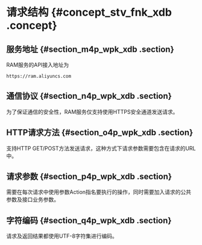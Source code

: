 # 请求结构 {#concept_stv_fnk_xdb .concept}

## 服务地址 {#section_m4p_wpk_xdb .section}

RAM服务的API接入地址为

```
https://ram.aliyuncs.com
```

## 通信协议 {#section_n4p_wpk_xdb .section}

为了保证通信的安全性，RAM服务仅支持使用HTTPS安全通道发送请求。

## HTTP请求方法 {#section_o4p_wpk_xdb .section}

支持HTTP GET/POST方法发送请求，这种方式下请求参数需要包含在请求的URL中。

## 请求参数 {#section_p4p_wpk_xdb .section}

需要在每次请求中使用参数Action指名要执行的操作，同时需要加入请求的公共参数及接口业务参数。

## 字符编码 {#section_q4p_wpk_xdb .section}

请求及返回结果都使用UTF-8字符集进行编码。

